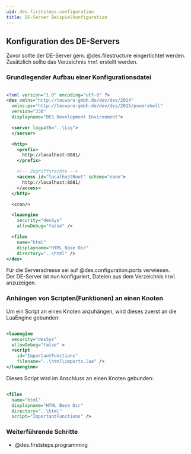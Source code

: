 ```yaml
---
uid: des.firststeps.configuration
title: DE-Server Beispielkonfiguration
---
```


## Konfiguration des DE-Servers

Zuvor sollte der DE-Server gem. @des.filestructure eingertichtet werden. Zusätzlich sollte das Verzeichnis `html` erstellt werden.

### Grundlegender Aufbau einer Konfigurationsdatei

```xml

<?xml version="1.0" encoding="utf-8" ?>
<des xmlns="http://tecware-gmbh.de/dev/des/2014"
  xmlns:ps="http://tecware-gmbh.de/dev/des/2015/powershell"
  version="330"
  displayname="DES Development Environment">

  <server logpath="..\Log">
  </server>

  <http>
    <prefix>
      http://localhost:8081/
    </prefix>

    <!-- Zugriffsrechte -->
    <access id="localhostRoot" scheme="none">
      http://localhost:8081/
    </access>
  </http>

  <cron/>

  <luaengine
    security="desSys"
    allowDebug="false" />

  <files
    name="html"
    displayname="HTML Base Dir"
    directory="..\html" />
</des>

```

Für die Serveradresse sei auf @des.configuration.ports verwiesen.  
Der DE-Server ist nun konfiguriert, Dateien aus dem Verzeichnis `html` anzuzeigen.

### Anhängen von Scripten(Funktionen) an einen Knoten

Um ein Script an einen Knoten anzuhängen, wird dieses zuerst an die LuaEngine gebunden:

```xml

<luaengine
  security="desSys"
  allowDebug="false" >
  <script
    id="ImportantFunctions"
    filename="..\html\imports.lua" />
</luaengine>

```

Dieses Script wird im Anschluss an einen Knoten gebunden:

```xml

<files
  name="html"
  displayname="HTML Base Dir"
  directory="..\html"
  script="ImportantFunctions" />

```

### Weiterführende Schritte

* @des.firststeps.programming